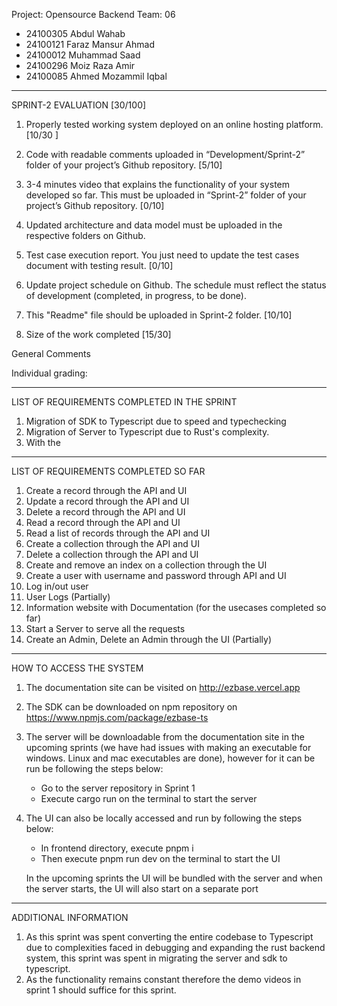 Project: Opensource Backend
Team: 06

- 24100305 Abdul Wahab
- 24100121 Faraz Mansur Ahmad
- 24100012 Muhammad Saad
- 24100296 Moiz Raza Amir
- 24100085 Ahmed Mozammil Iqbal

------------------------------------------------------------------------------------------------

SPRINT-2 EVALUATION [30/100]
 
1. Properly tested working system deployed on an online hosting platform.
        [10/30 ]
2. Code with readable comments uploaded in “Development/Sprint-2” folder of your project’s Github repository.
        [5/10]
3. 3-4 minutes video that explains the functionality of your system developed so far. This must be uploaded in “Sprint-2” folder of your project’s Github repository.
       [0/10]
4. Updated architecture and data model must be uploaded in the respective folders on Github.
      
5. Test case execution report. You just need to update the test cases document with testing result.
        [0/10]
6. Update project schedule on Github. The schedule must reflect the status of development (completed, in progress, to be done).

7. This "Readme" file should be uploaded in Sprint-2 folder.
        [10/10]
8. Size of the work completed
        [15/30]
 
General Comments
 
 
Individual grading:
 

------------------------------------------------------------------------------------------------

LIST OF REQUIREMENTS COMPLETED IN THE SPRINT

1. Migration of SDK to Typescript due to speed and typechecking
2. Migration of Server to Typescript due to Rust's complexity.
3. With the

------------------------------------------------------------------------------------------------


LIST OF REQUIREMENTS COMPLETED SO FAR

1.	Create a record through the API and UI
2.	Update a record through the API and UI
3.	Delete a record through the API and UI
4.	Read a record through the API and UI
5.  Read a list of records through the API and UI
6.	Create a collection through the API and UI
7.	Delete a collection through the API and UI
8.  Create and remove an index on a collection through the UI
9.  Create a user with username and password through API and UI
10. Log in/out user
11. User Logs (Partially)
12. Information website with Documentation (for the usecases completed so far)
13.	Start a Server to serve all the requests
14. Create an Admin, Delete an Admin through the UI (Partially)




------------------------------------------------------------------------------------------------

HOW TO ACCESS THE SYSTEM

1. The documentation site can be visited on http://ezbase.vercel.app
2. The SDK can be downloaded on npm repository on https://www.npmjs.com/package/ezbase-ts
3. The server will be downloadable from the documentation site in the upcoming sprints (we have had issues with making an executable for windows. Linux and mac executables are done), however for it can be run be following the steps below:
    - Go to the server repository in Sprint 1
    - Execute cargo run on the terminal to start the server
4. The UI can also be locally accessed and run by following the steps below:
    - In frontend directory, execute pnpm i
    - Then execute pnpm run dev on the terminal to start the UI

    In the upcoming sprints the UI will be bundled with the server and when the server starts, the UI will also start on a separate port




------------------------------------------------------------------------------------------------



ADDITIONAL INFORMATION

1. As this sprint was spent converting the entire codebase to Typescript due to complexities faced in debugging and expanding the rust backend system, this sprint was spent in migrating the server and sdk to typescript.
2. As the functionality remains constant therefore the demo videos in sprint 1 should suffice for this sprint.
